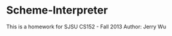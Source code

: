 Scheme-Interpreter
=================
This is a homework for SJSU CS152 - Fall 2013
Author: Jerry Wu
